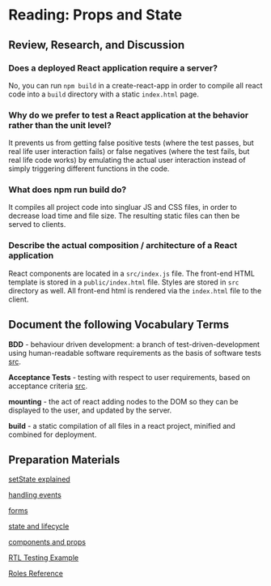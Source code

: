 # Reading: Props and State

## Review, Research, and Discussion

### Does a deployed React application require a server?

No, you can run `npm build` in a create-react-app in order to compile all react code into a `build` directory with a static `index.html` page.

### Why do we prefer to test a React application at the behavior rather than the unit level?

It prevents us from getting false positive tests (where the test passes, but real life user interaction fails) or false negatives (where the test fails, but real life code works) by emulating the actual user interaction instead of simply triggering different functions in the code.

### What does npm run build do?

It compiles all project code into singluar JS and CSS files, in order to decrease load time and file size. The resulting static files can then be served to clients.

### Describe the actual composition / architecture of a React application

React components are located in a `src/index.js` file. The front-end HTML template is stored in a `public/index.html` file. Styles are stored in `src` directory as well. All front-end html is rendered via the `index.html` file to the client.

## Document the following Vocabulary Terms

**BDD** - behaviour driven development: a branch of test-driven-development using human-readable software requirements as the basis of software tests [src](https://medium.com/javascript-scene/behavior-driven-development-bdd-and-functional-testing-62084ad7f1f2).

**Acceptance Tests** - testing with respect to user requirements, based on acceptance criteria [src](https://en.wikipedia.org/wiki/Acceptance_testing).

**mounting** - the act of react adding nodes to the DOM so they can be displayed to the user, and updated by the server.

**build** - a static compilation of all files in a react project, minified and combined for deployment.

## Preparation Materials

[setState explained](https://css-tricks.com/understanding-react-setstate/)

[handling events](https://reactjs.org/docs/handling-events.html)

[forms](https://reactjs.org/docs/forms.html)

[state and lifecycle](https://reactjs.org/docs/state-and-lifecycle.html)

[components and props](https://reactjs.org/docs/components-and-props.html)

[RTL Testing Example](https://thomaslombart.com/beginner-guide-testing-react-apps/)

[Roles Reference](https://developer.mozilla.org/en-US/docs/Web/Accessibility/ARIA/ARIA_Techniques#roles)
